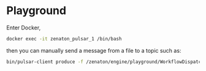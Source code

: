 # Playground

Enter Docker,
```bash
docker exec -it zenaton_pulsar_1 /bin/bash
```

then you can manually send a message from a file to a topic such as:
```bash
bin/pulsar-client produce -f /zenaton/engine/playground/WorkflowDispatched.json workflows
```


